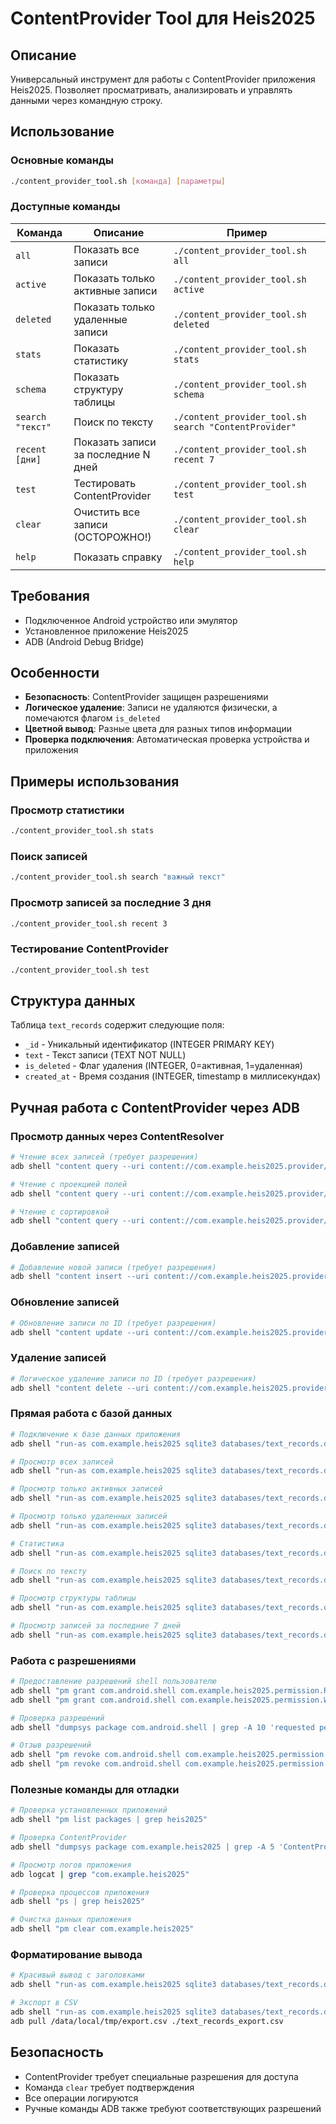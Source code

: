 # ContentProvider Tool для Heis2025

## Описание
Универсальный инструмент для работы с ContentProvider приложения Heis2025. Позволяет просматривать, анализировать и управлять данными через командную строку.

## Использование

### Основные команды
```bash
./content_provider_tool.sh [команда] [параметры]
```

### Доступные команды

| Команда | Описание | Пример |
|---------|----------|--------|
| `all` | Показать все записи | `./content_provider_tool.sh all` |
| `active` | Показать только активные записи | `./content_provider_tool.sh active` |
| `deleted` | Показать только удаленные записи | `./content_provider_tool.sh deleted` |
| `stats` | Показать статистику | `./content_provider_tool.sh stats` |
| `schema` | Показать структуру таблицы | `./content_provider_tool.sh schema` |
| `search "текст"` | Поиск по тексту | `./content_provider_tool.sh search "ContentProvider"` |
| `recent [дни]` | Показать записи за последние N дней | `./content_provider_tool.sh recent 7` |
| `test` | Тестировать ContentProvider | `./content_provider_tool.sh test` |
| `clear` | Очистить все записи (ОСТОРОЖНО!) | `./content_provider_tool.sh clear` |
| `help` | Показать справку | `./content_provider_tool.sh help` |

## Требования
- Подключенное Android устройство или эмулятор
- Установленное приложение Heis2025
- ADB (Android Debug Bridge)

## Особенности
- **Безопасность**: ContentProvider защищен разрешениями
- **Логическое удаление**: Записи не удаляются физически, а помечаются флагом `is_deleted`
- **Цветной вывод**: Разные цвета для разных типов информации
- **Проверка подключения**: Автоматическая проверка устройства и приложения

## Примеры использования

### Просмотр статистики
```bash
./content_provider_tool.sh stats
```

### Поиск записей
```bash
./content_provider_tool.sh search "важный текст"
```

### Просмотр записей за последние 3 дня
```bash
./content_provider_tool.sh recent 3
```

### Тестирование ContentProvider
```bash
./content_provider_tool.sh test
```

## Структура данных
Таблица `text_records` содержит следующие поля:
- `_id` - Уникальный идентификатор (INTEGER PRIMARY KEY)
- `text` - Текст записи (TEXT NOT NULL)
- `is_deleted` - Флаг удаления (INTEGER, 0=активная, 1=удаленная)
- `created_at` - Время создания (INTEGER, timestamp в миллисекундах)

## Ручная работа с ContentProvider через ADB

### Просмотр данных через ContentResolver
```bash
# Чтение всех записей (требует разрешения)
adb shell "content query --uri content://com.example.heis2025.provider/text_records"

# Чтение с проекцией полей
adb shell "content query --uri content://com.example.heis2025.provider/text_records --projection _id,text,is_deleted,created_at"

# Чтение с сортировкой
adb shell "content query --uri content://com.example.heis2025.provider/text_records --sort created_at"
```

### Добавление записей
```bash
# Добавление новой записи (требует разрешения)
adb shell "content insert --uri content://com.example.heis2025.provider/text_records --bind text:s:'Тестовая запись' --bind is_deleted:i:0 --bind created_at:l:$(date +%s)000"
```

### Обновление записей
```bash
# Обновление записи по ID (требует разрешения)
adb shell "content update --uri content://com.example.heis2025.provider/text_records/1 --bind text:s:'Обновленный текст'"
```

### Удаление записей
```bash
# Логическое удаление записи по ID (требует разрешения)
adb shell "content delete --uri content://com.example.heis2025.provider/text_records/1"
```

### Прямая работа с базой данных
```bash
# Подключение к базе данных приложения
adb shell "run-as com.example.heis2025 sqlite3 databases/text_records.db"

# Просмотр всех записей
adb shell "run-as com.example.heis2025 sqlite3 databases/text_records.db 'SELECT * FROM text_records;'"

# Просмотр только активных записей
adb shell "run-as com.example.heis2025 sqlite3 databases/text_records.db 'SELECT * FROM text_records WHERE is_deleted = 0;'"

# Просмотр только удаленных записей
adb shell "run-as com.example.heis2025 sqlite3 databases/text_records.db 'SELECT * FROM text_records WHERE is_deleted = 1;'"

# Статистика
adb shell "run-as com.example.heis2025 sqlite3 databases/text_records.db 'SELECT COUNT(*) as total, SUM(CASE WHEN is_deleted = 0 THEN 1 ELSE 0 END) as active, SUM(CASE WHEN is_deleted = 1 THEN 1 ELSE 0 END) as deleted FROM text_records;'"

# Поиск по тексту
adb shell "run-as com.example.heis2025 sqlite3 databases/text_records.db \"SELECT * FROM text_records WHERE text LIKE '%поиск%';\""

# Просмотр структуры таблицы
adb shell "run-as com.example.heis2025 sqlite3 databases/text_records.db '.schema text_records'"

# Просмотр записей за последние 7 дней
adb shell "run-as com.example.heis2025 sqlite3 databases/text_records.db \"SELECT * FROM text_records WHERE created_at > $(($(date +%s) - 7*24*60*60))000;\""
```

### Работа с разрешениями
```bash
# Предоставление разрешений shell пользователю
adb shell "pm grant com.android.shell com.example.heis2025.permission.READ_TEXT_RECORDS"
adb shell "pm grant com.android.shell com.example.heis2025.permission.WRITE_TEXT_RECORDS"

# Проверка разрешений
adb shell "dumpsys package com.android.shell | grep -A 10 'requested permissions'"

# Отзыв разрешений
adb shell "pm revoke com.android.shell com.example.heis2025.permission.READ_TEXT_RECORDS"
adb shell "pm revoke com.android.shell com.example.heis2025.permission.WRITE_TEXT_RECORDS"
```

### Полезные команды для отладки
```bash
# Проверка установленных приложений
adb shell "pm list packages | grep heis2025"

# Проверка ContentProvider
adb shell "dumpsys package com.example.heis2025 | grep -A 5 'ContentProvider'"

# Просмотр логов приложения
adb logcat | grep "com.example.heis2025"

# Проверка процессов приложения
adb shell "ps | grep heis2025"

# Очистка данных приложения
adb shell "pm clear com.example.heis2025"
```

### Форматирование вывода
```bash
# Красивый вывод с заголовками
adb shell "run-as com.example.heis2025 sqlite3 databases/text_records.db '.headers on' '.mode column' 'SELECT _id, text, is_deleted, datetime(created_at/1000, \"unixepoch\") as created_at FROM text_records ORDER BY created_at DESC;'"

# Экспорт в CSV
adb shell "run-as com.example.heis2025 sqlite3 databases/text_records.db '.mode csv' '.output /data/local/tmp/export.csv' 'SELECT * FROM text_records;'"
adb pull /data/local/tmp/export.csv ./text_records_export.csv
```

## Безопасность
- ContentProvider требует специальные разрешения для доступа
- Команда `clear` требует подтверждения
- Все операции логируются
- Ручные команды ADB также требуют соответствующих разрешений
